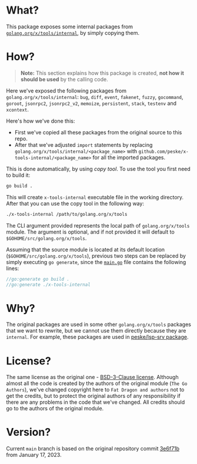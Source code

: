 # What?

This package exposes some internal packages from
[`golang.org/x/tools/internal`](https://github.com/golang/tools/tree/master/internal), by simply copying them.

# How?

> **Note:** This section explains how this package is created, **not how it should be used** by the calling code.

Here we've exposed the following packages from `golang.org/x/tools/internal`: `bug`, `diff`, `event`, `fakenet`,
`fuzzy`, `gocommand`, `goroot`, `jsonrpc2`, `jsonrpc2_v2`, `memoize`, `persistent`, `stack`, `testenv` and `xcontext`.

Here's how we've done this:

- First we've copied all these packages from the original source to this repo.
- After that we've adjusted `import` statements by replacing `golang.org/x/tools/internal/<package_name>` with
  `github.com/peske/x-tools-internal/<package_name>` for all the imported packages.

This is done automatically, by using _copy tool_. To use the tool you first need to build it:

```bash
go build .
```

This will create `x-tools-internal` executable file in the working directory. After that you can use the copy tool in
the following way:

```bash
./x-tools-internal /path/to/golang.org/x/tools
```

The CLI argument provided represents the local path of `golang.org/x/tools` module. The argument is optional, and if not
provided it will default to `$GOHOME/src/golang.org/x/tools`.

Assuming that the source module is located at its default location (`$GOHOME/src/golang.org/x/tools`), previous two
steps can be replaced by simply executing `go generate`, since the [`main.go`](./main.go) file contains the following
lines:

```go
//go:generate go build .
//go:generate ./x-tools-internal
```

# Why?

The original packages are used in some other `golang.org/x/tools` packages that we want to rewrite, but we cannot use
them directly because they are `internal`. For example, these packages are used in
[peske/lsp-srv package](https://github.com/peske/lsp-srv).

# License?

The same license as the original one - [BSD-3-Clause license](./LICENSE). Although almost all the code is created by the
authors of the original module (`The Go Authors`), we've changed copyright here to `Fat Dragon and authors` not to get
the credits, but to protect the original authors of any responsibility if there are any problems in the code that we've
changed. All credits should go to the authors of the original module.

# Version?

Current `main` branch is based on the original repository commit
[3e6f71b](https://github.com/golang/tools/commit/3e6f71bba4359aeb7a301d361ee3cf95e8799599) from January 17, 2023.
